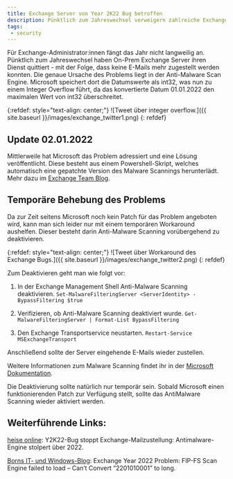 ```yaml
---
title: Exchange Server von Year 2K22 Bug betroffen
description: Pünktlich zum Jahreswechsel verweigern zahlreiche Exchange-Server ihren Dienst. Verantwortlich dafür ist ein Integer Overflow.
tags:
 - security
---
```


Für Exchange-Administrator:innen fängt das Jahr nicht langweilig an. Pünktlich zum Jahreswechsel haben On-Prem Exchange Server ihren Dienst quittiert - mit der Folge, dass keine E-Mails mehr zugestellt werden konnten. Die genaue Ursache des Problems liegt in der Anti-Malware Scan Engine. Microsoft speichert dort die Datumswerte als int32, was nun zu einem Integer Overflow führt, da das konvertierte Datum 01.01.2022 den maximalen Wert von int32 überschreitet.

{:refdef: style="text-align: center;"}
![Tweet über integer overflow.]({{ site.baseurl }}/images/exchange_twitter1.png)
{: refdef}

## Update 02.01.2022

Mittlerweile hat Microsoft das Problem adressiert und eine Lösung veröffentlicht. Diese besteht aus einem Powershell-Skript, welches automatisch eine gepatchte Version des Malware Scannings herunterlädt. Mehr dazu im [Exchange Team Blog](https://techcommunity.microsoft.com/t5/exchange-team-blog/email-stuck-in-transport-queues/ba-p/3049447).

## Temporäre Behebung des Problems

Da zur Zeit seitens Microsoft noch kein Patch für das Problem angeboten wird, kann man sich leider nur mit einem temporären Workaround aushelfen. Dieser besteht darin Anti-Malware Scanning vorübergehend zu deaktivieren.

{:refdef: style="text-align: center;"}
![Tweet über Workaround des Exchange Bugs.]({{ site.baseurl }}/images/exchange_twitter2.png)
{: refdef} 
  

Zum Deaktivieren geht man wie folgt vor:

1. In der Exchange Management Shell Anti-Malware Scanning deaktivieren.
`Set-MalwareFilteringServer <ServerIdentity> -BypassFiltering $true`

2. Verifizieren, ob Anti-Malware Scanning deaktiviert wurde. 
`Get-MalwareFilteringServer | Format-List BypassFiltering`

3. Den Exchange Transportservice neustarten.
`Restart-Service MSExchangeTransport`

Anschließend sollte der Server eingehende E-Mails wieder zustellen.

Weitere Informationen zum Malware Scanning findet ihr in der [Microsoft Dokumentation](https://docs.microsoft.com/en-us/exchange/disable-or-bypass-anti-malware-scanning-exchange-2013-help).

Die Deaktivierung sollte natürlich nur temporär sein. Sobald Microsoft einen funktionierenden Patch zur Verfügung stellt, sollte das AntiMalware Scanning wieder aktiviert werden.


## Weiterführende Links:

[heise online](
https://www.heise.de/news/Y2K22-Bug-stoppt-Exchange-Mailzustellung-Antimalware-Engine-stolpert-ueber-2022-6315605.html): Y2K22-Bug stoppt Exchange-Mailzustellung: Antimalware-Engine stolpert über 2022.

[Borns IT- und Windows-Blog](https://www.borncity.com/blog/2022/01/01/exchange-fip-fs-scan-engine-failed-to-load-cant-convert-2201010001-to-long-1-1-2022/): Exchange Year 2022 Problem: FIP-FS Scan Engine failed to load – Can’t Convert “2201010001” to long.


